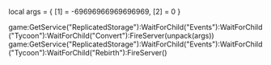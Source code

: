 local args = {
    [1] = -69696966969696969,
    [2] = 0
}

game:GetService("ReplicatedStorage"):WaitForChild("Events"):WaitForChild("Tycoon"):WaitForChild("Convert"):FireServer(unpack(args))
game:GetService("ReplicatedStorage"):WaitForChild("Events"):WaitForChild("Tycoon"):WaitForChild("Rebirth"):FireServer()
